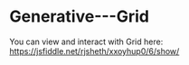 # Generative---Grid

You can view and interact with Grid here: https://jsfiddle.net/rjsheth/xxoyhup0/6/show/
